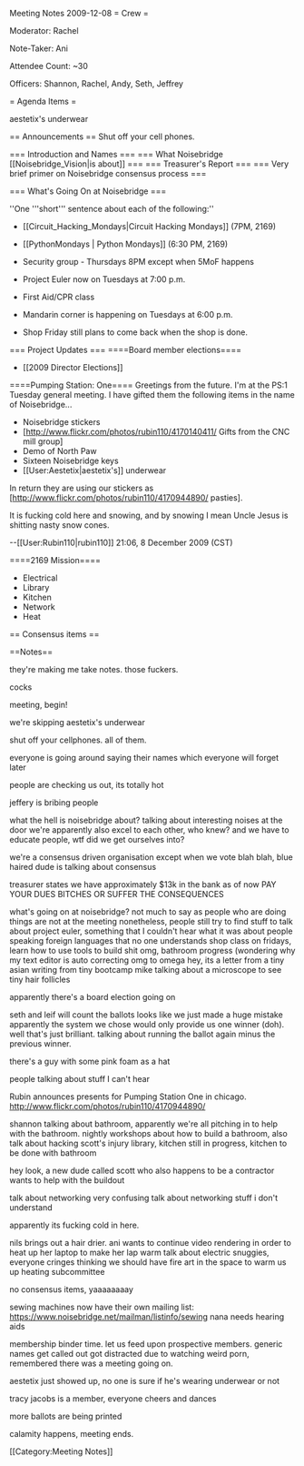 Meeting Notes 2009-12-08 
 = Crew =

Moderator: Rachel

Note-Taker: Ani

Attendee Count: ~30

Officers: Shannon, Rachel, Andy, Seth, Jeffrey

= Agenda Items =

aestetix's underwear

== Announcements ==
Shut off your cell phones.

=== Introduction and Names ===
=== What Noisebridge [[Noisebridge_Vision|is about]] ===
=== Treasurer's Report ===
=== Very brief primer on Noisebridge consensus process ===

=== What's Going On at Noisebridge ===

''One '''short''' sentence about each of the following:''
* [[Circuit_Hacking_Mondays|Circuit Hacking Mondays]] (7PM, 2169)
* [[PythonMondays | Python Mondays]] (6:30 PM, 2169) 
* Security group - Thursdays 8PM except when 5MoF happens
* Project Euler now on Tuesdays at 7:00 p.m.
* First Aid/CPR class

* Mandarin corner is happening on Tuesdays at 6:00 p.m.
* Shop Friday still plans to come back when the shop is done.

=== Project Updates ===
====Board member elections====
* [[2009 Director Elections‎]]

====Pumping Station: One====
Greetings from the future. I'm at the PS:1 Tuesday general meeting. I have gifted them the following items in the name of Noisebridge...
* Noisebridge stickers
* [http://www.flickr.com/photos/rubin110/4170140411/ Gifts from the CNC mill group]
* Demo of North Paw
* Sixteen Noisebridge keys
* [[User:Aestetix|aestetix's]] underwear

In return they are using our stickers as [http://www.flickr.com/photos/rubin110/4170944890/ pasties].

It is fucking cold here and snowing, and by snowing I mean Uncle Jesus is shitting nasty snow cones.

--[[User:Rubin110|rubin110]] 21:06, 8 December 2009 (CST)

====2169 Mission====
* Electrical
* Library
* Kitchen
* Network
* Heat

== Consensus items ==

==Notes==

they're making me take notes. those fuckers.

cocks

meeting, begin!

we're skipping aestetix's underwear

shut off your cellphones. all of them.

everyone is going around saying their names which everyone will forget later

people are checking us out, its totally hot

jeffery is bribing people

what the hell is noisebridge about?
talking about interesting noises at the door
we're apparently also excel to each other, who knew?
and we have to educate people, wtf did we get ourselves into?

we're a consensus driven organisation except when we vote
blah blah, blue haired dude is talking about consensus

treasurer states we have approximately $13k in the bank as of now
PAY YOUR DUES BITCHES OR SUFFER THE CONSEQUENCES

what's going on at noisebridge?
not much to say as people who are doing things are not at the meeting
nonetheless, people still try to find stuff to talk about
project euler, something that I couldn't hear what it was about
people speaking foreign languages that no one understands
shop class on fridays, learn how to use tools to build shit
omg, bathroom progress (wondering why my text editor is auto correcting omg to omega
hey, its a letter from a tiny asian writing from tiny bootcamp
mike talking about a microscope to see tiny hair follicles

apparently there's a board election going on

seth and leif will count the ballots
looks like we just made a huge mistake
apparently the system we chose would only provide us one winner (doh). well that's just brilliant. talking about running the ballot again minus the previous winner.

there's a guy with some pink foam as a hat

people talking about stuff I can't hear

Rubin announces presents for Pumping Station One in chicago. http://www.flickr.com/photos/rubin110/4170944890/

shannon talking about bathroom, apparently we're all pitching in to help with the bathroom. nightly workshops about how to build a bathroom, also talk about hacking scott's injury
library, kitchen still in progress, kitchen to be done with bathroom

hey look, a new dude called scott who also happens to be a contractor wants to help with the buildout

talk about networking 
very confusing talk about networking stuff i don't understand

apparently its fucking cold in here.

nils brings out a hair drier.
ani wants to continue video rendering in order to heat up her laptop to make her lap warm
talk about electric snuggies, everyone cringes
thinking we should have fire art in the space to warm us up
heating subcommittee

no consensus items, yaaaaaaaay

sewing machines now have their own mailing list: https://www.noisebridge.net/mailman/listinfo/sewing
nana needs hearing aids

membership binder time. let us feed upon prospective members.
generic names get called out
got distracted due to watching weird porn, remembered there was a meeting going on.

aestetix just showed up, no one is sure if he's wearing underwear or not

tracy jacobs is a member, everyone cheers and dances

more ballots are being printed

calamity happens, meeting ends.

[[Category:Meeting Notes]]